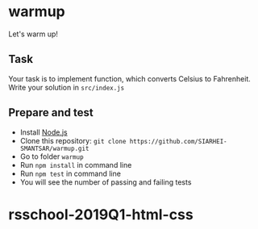 # warmup
Let's warm up!

## Task

Your task is to implement function, which converts Celsius to Fahrenheit.
Write your solution in `src/index.js`

## Prepare and test

- Install [Node.js](https://nodejs.org/en/)
- Clone this repository: `git clone https://github.com/SIARHEI-SMANTSAR/warmup.git`
- Go to folder `warmup`
- Run `npm install` in command line
- Run `npm test` in command line
- You will see the number of passing and failing tests
# rsschool-2019Q1-html-css
